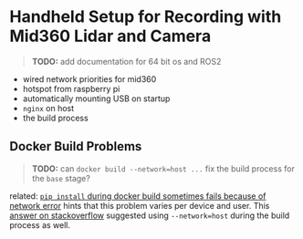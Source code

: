# Handheld Setup for Recording with Mid360 Lidar and Camera

> **TODO:** add documentation for 64 bit os and ROS2

- wired network priorities for mid360
- hotspot from raspberry pi
- automatically mounting USB on startup
- `nginx` on host
- the build process

## Docker Build Problems

> **TODO:** can `docker build --network=host ...` fix the build process for the `base` stage?

related: [`pip install` during docker build sometimes fails because of network error](https://github.com/docker/for-win/issues/14667) hints that this problem varies per device and user.
This [answer on stackoverflow](https://stackoverflow.com/a/51794019) suggested using `--network=host` during the build process as well.